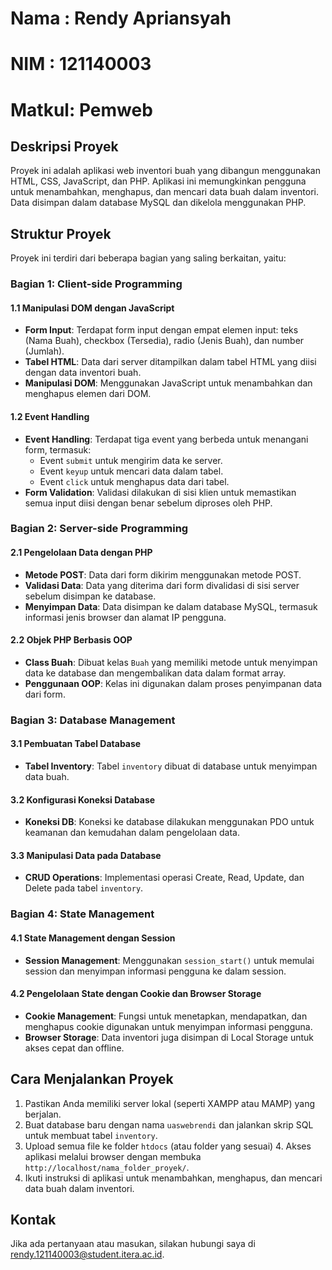 # Nama  : Rendy Apriansyah
# NIM   : 121140003
# Matkul: Pemweb


## Deskripsi Proyek
Proyek ini adalah aplikasi web inventori buah yang dibangun menggunakan HTML, CSS, JavaScript, dan PHP. Aplikasi ini memungkinkan pengguna untuk menambahkan, menghapus, dan mencari data buah dalam inventori. Data disimpan dalam database MySQL dan dikelola menggunakan PHP.

## Struktur Proyek
Proyek ini terdiri dari beberapa bagian yang saling berkaitan, yaitu:

### Bagian 1: Client-side Programming 

#### 1.1 Manipulasi DOM dengan JavaScript 
- **Form Input**: Terdapat form input dengan empat elemen input: teks (Nama Buah), checkbox (Tersedia), radio (Jenis Buah), dan number (Jumlah).
- **Tabel HTML**: Data dari server ditampilkan dalam tabel HTML yang diisi dengan data inventori buah.
- **Manipulasi DOM**: Menggunakan JavaScript untuk menambahkan dan menghapus elemen dari DOM.

#### 1.2 Event Handling 
- **Event Handling**: Terdapat tiga event yang berbeda untuk menangani form, termasuk:
  - Event `submit` untuk mengirim data ke server.
  - Event `keyup` untuk mencari data dalam tabel.
  - Event `click` untuk menghapus data dari tabel.
- **Form Validation**: Validasi dilakukan di sisi klien untuk memastikan semua input diisi dengan benar sebelum diproses oleh PHP.

### Bagian 2: Server-side Programming 

#### 2.1 Pengelolaan Data dengan PHP 
- **Metode POST**: Data dari form dikirim menggunakan metode POST.
- **Validasi Data**: Data yang diterima dari form divalidasi di sisi server sebelum disimpan ke database.
- **Menyimpan Data**: Data disimpan ke dalam database MySQL, termasuk informasi jenis browser dan alamat IP pengguna.

#### 2.2 Objek PHP Berbasis OOP 
- **Class Buah**: Dibuat kelas `Buah` yang memiliki metode untuk menyimpan data ke database dan mengembalikan data dalam format array.
- **Penggunaan OOP**: Kelas ini digunakan dalam proses penyimpanan data dari form.

### Bagian 3: Database Management 

#### 3.1 Pembuatan Tabel Database 
- **Tabel Inventory**: Tabel `inventory` dibuat di database untuk menyimpan data buah.

#### 3.2 Konfigurasi Koneksi Database 
- **Koneksi DB**: Koneksi ke database dilakukan menggunakan PDO untuk keamanan dan kemudahan dalam pengelolaan data.

#### 3.3 Manipulasi Data pada Database 
- **CRUD Operations**: Implementasi operasi Create, Read, Update, dan Delete pada tabel `inventory`.

### Bagian 4: State Management 

#### 4.1 State Management dengan Session 
- **Session Management**: Menggunakan `session_start()` untuk memulai session dan menyimpan informasi pengguna ke dalam session.

#### 4.2 Pengelolaan State dengan Cookie dan Browser Storage 
- **Cookie Management**: Fungsi untuk menetapkan, mendapatkan, dan menghapus cookie digunakan untuk menyimpan informasi pengguna.
- **Browser Storage**: Data inventori juga disimpan di Local Storage untuk akses cepat dan offline.


## Cara Menjalankan Proyek
1. Pastikan Anda memiliki server lokal (seperti XAMPP atau MAMP) yang berjalan.
2. Buat database baru dengan nama `uaswebrendi` dan jalankan skrip SQL untuk membuat tabel `inventory`.
3. Upload semua file ke folder `htdocs` (atau folder yang sesuai) 4. Akses aplikasi melalui browser dengan membuka `http://localhost/nama_folder_proyek/`.
5. Ikuti instruksi di aplikasi untuk menambahkan, menghapus, dan mencari data buah dalam inventori.


## Kontak
Jika ada pertanyaan atau masukan, silakan hubungi saya di rendy.121140003@student.itera.ac.id.
